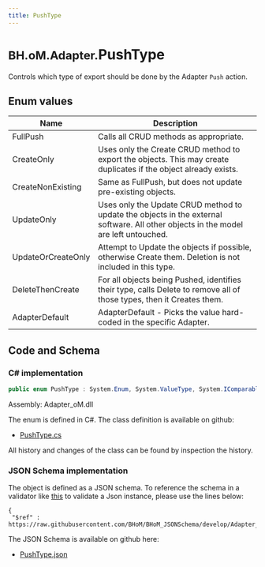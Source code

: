 ```yaml
---
title: PushType
---
```


# <small>BH.oM.Adapter.</small>**PushType**

Controls which type of export should be done by the Adapter `Push` action.

## Enum values

| Name            | Description                                                    |
|-----------------|----------------------------------------------------------------|
| FullPush |  Calls all CRUD methods as appropriate.  |
| CreateOnly |  Uses only the Create CRUD method to export the objects. This may create duplicates if the object already exists.  |
| CreateNonExisting |  Same as FullPush, but does not update pre-existing objects.  |
| UpdateOnly |  Uses only the Update CRUD method to update the objects in the external software. All other objects in the model are left untouched.  |
| UpdateOrCreateOnly |  Attempt to Update the objects if possible, otherwise Create them. Deletion is not included in this type.  |
| DeleteThenCreate |  For all objects being Pushed, identifies their type, calls Delete to remove all of those types, then it Creates them.  |
| AdapterDefault |  AdapterDefault - Picks the value hard-coded in the specific Adapter.  |


## Code and Schema

### C# implementation

``` C# title="C#"
public enum PushType : System.Enum, System.ValueType, System.IComparable, System.ISpanFormattable, System.IFormattable, System.IConvertible
```

Assembly: Adapter_oM.dll

The enum is defined in C#. The class definition is available on github:

- [PushType.cs](https://github.com/BHoM/BHoM_Adapter/blob/develop/Adapter_oM/Enums\PushType.cs)

All history and changes of the class can be found by inspection the history.
### JSON Schema implementation

The object is defined as a JSON schema. To reference the schema in a validator like [this](https://www.jsonschemavalidator.net/) to validate a Json instance, please use the lines below:

``` { .json .copy .select } title="JSON Schema"
{
 "$ref" : https://raw.githubusercontent.com/BHoM/BHoM_JSONSchema/develop/Adapter_oM/PushType.json}
```

The JSON Schema is available on github here:

- [PushType.json](https://github.com/BHoM/BHoM_JSONSchema/blob/develop/Adapter_oM/PushType.json)
